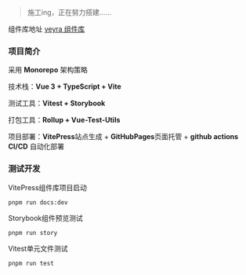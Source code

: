 > 施工ing，正在努力搭建......

组件库地址 [veyra 组件库](https://breezli.cn/Veyra/)

### 项目简介

采用 **Monorepo** 架构策略

技术栈：**Vue 3 + TypeScript + Vite**

测试工具：**Vitest + Storybook**

打包工具：**Rollup + Vue-Test-Utils**

项目部署：**VitePress**站点生成 + **GitHubPages**页面托管 + **github actions CI/CD** 自动化部署

### 测试开发

VitePress组件库项目启动

```
pnpm run docs:dev
```

Storybook组件预览测试

```
pnpm run story
```

Vitest单元文件测试

```
pnpm run test
```
